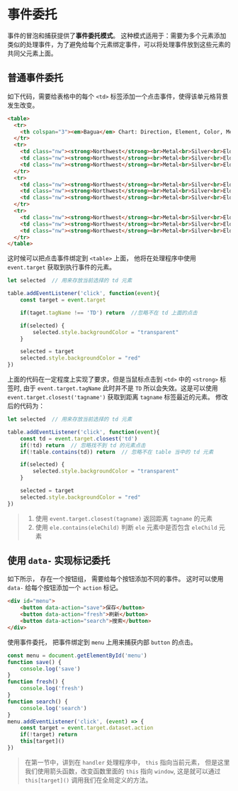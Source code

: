 # 事件委托
事件的冒泡和捕获提供了**事件委托模式**。 这种模式适用于：需要为多个元素添加类似的处理事件，为了避免给每个元素绑定事件，可以将处理事件放到这些元素的共同父元素上面。

## 普通事件委托

如下代码，需要给表格中的每个 `<td>` 标签添加一个点击事件，使得该单元格背景发生改变。
```html
<table>
  <tr>
    <th colspan="3"><em>Bagua</em> Chart: Direction, Element, Color, Meaning</th>
  </tr>
  <tr>
    <td class="nw"><strong>Northwest</strong><br>Metal<br>Silver<br>Elders</td>
    <td class="nw"><strong>Northwest</strong><br>Metal<br>Silver<br>Elders</td>
    <td class="nw"><strong>Northwest</strong><br>Metal<br>Silver<br>Elders</td>
  </tr>
  <tr>
    <td class="nw"><strong>Northwest</strong><br>Metal<br>Silver<br>Elders</td>
    <td class="nw"><strong>Northwest</strong><br>Metal<br>Silver<br>Elders</td>
    <td class="nw"><strong>Northwest</strong><br>Metal<br>Silver<br>Elders</td>
  </tr>
  <tr>
    <td class="nw"><strong>Northwest</strong><br>Metal<br>Silver<br>Elders</td>
    <td class="nw"><strong>Northwest</strong><br>Metal<br>Silver<br>Elders</td>
    <td class="nw"><strong>Northwest</strong><br>Metal<br>Silver<br>Elders</td>
  </tr>
</table>
```

这时候可以把点击事件绑定到 `<table>` 上面， 他将在处理程序中使用 `event.target` 获取到执行事件的元素。

```js
let selected  // 用来存放当前选择的 td 元素 

table.addEventListener('click', function(event){
    const target = event.target

    if(taget.tagName !== 'TD') return  //忽略不在 td 上面的点击

    if(selected) {
        selected.style.backgroundColor = "transparent"
    }

    selected = target
    selected.style.backgroundColor = "red"
})
```

上面的代码在一定程度上实现了要求，但是当鼠标点击到 `<td>` 中的 `<strong>` 标签时, 由于 `event.target.tagName` 此时并不是 `TD` 所以会失效。这是可以使用 `event.target.closest('tagname')` 获取到距离 `tagname` 标签最近的元素。 修改后的代码为： 

```js
let selected  // 用来存放当前选择的 td 元素 

table.addEventListener('click', function(event){
    const td = event.target.closest('td')
    if(!td) return  // 忽略找不到 td 的元素点击
    if(!table.contains(td)) return  // 忽略不在 table 当中的 td 元素 

    if(selected) {
        selected.style.backgroundColor = "transparent"
    }

    selected = target
    selected.style.backgroundColor = "red"
})
```

> 1. 使用 `event.target.closest(tagname)` 返回距离 `tagname` 的元素
> 2. 使用 `ele.contains(eleChild)`  判断 `ele` 元素中是否包含 `eleChild` 元素


## 使用 `data-` 实现标记委托
如下所示， 存在一个按钮组， 需要给每个按钮添加不同的事件。 这时可以使用 `data-` 给每个按钮添加一个 `action` 标记。
```html
<div id="menu">
    <button data-action="save">保存</button>
    <button data-action="fresh">刷新</button>
    <button data-action="search">搜索</button>
</div>
```

使用事件委托， 把事件绑定到 `menu` 上用来捕获内部 `button` 的点击。

```js
const menu = document.getElementById('menu')
function save() {
    console.log('save')
}
function fresh() {
    console.log('fresh')
}
function search() {
    console.log('search')
}
menu.addEventListener('click', (event) => {
    const target = event.target.dataset.action
    if(!target) return
    this[target]()
})
```
> 在第一节中，讲到在 `handler` 处理程序中， `this` 指向当前元素， 但是这里我们使用箭头函数，改变函数里面的 `this` 指向 `window`, 这是就可以通过 `this[target]()` 调用我们在全局定义的方法。
